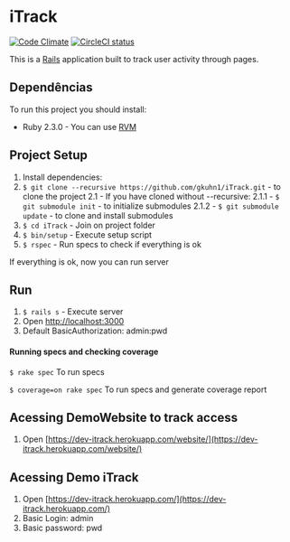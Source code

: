 # iTrack

[![Code Climate](https://codeclimate.com/github/gkuhn1/itrack/badges/gpa.svg)](https://codeclimate.com/github/gkuhn1/itrack)
[![CircleCI status](https://circleci.com/gh/gkuhn1/itrack/tree/master.svg?style=shield)](https://circleci.com/gh/gkuhn1/itrack)


This is a [Rails](http://rubyonrails.org/) application built to track user activity through pages.

## Dependências

To run this project you should install:

* Ruby 2.3.0 - You can use [RVM](http://rvm.io)

## Project Setup

1. Install dependencies:
2. `$ git clone --recursive https://github.com/gkuhn1/iTrack.git` - to clone the project
2.1 - If you have cloned without --recursive:
2.1.1 - `$ git submodule init` - to initialize submodules
2.1.2 - `$ git submodule update` -  to clone and install submodules
3. `$ cd iTrack` - Join on project folder
4. `$ bin/setup` - Execute setup script
5. `$ rspec` - Run specs to check if everything is ok

If everything is ok, now you can run server

## Run

1. `$ rails s` - Execute server
2. Open [http://localhost:3000](http://localhost:3000)
3. Default BasicAuthorization: admin:pwd

#### Running specs and checking coverage

`$ rake spec` To run specs

`$ coverage=on rake spec` To run specs and generate coverage report

## Acessing DemoWebsite to track access

1. Open [https://dev-itrack.herokuapp.com/website/](https://dev-itrack.herokuapp.com/website/)

## Acessing Demo iTrack

1. Open [https://dev-itrack.herokuapp.com/](https://dev-itrack.herokuapp.com/)
2. Basic Login: admin
3. Basic password: pwd
